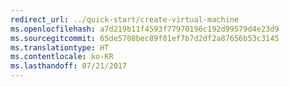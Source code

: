 ```yaml
---
redirect_url: ../quick-start/create-virtual-machine
ms.openlocfilehash: a7d219b11f4593f77970196c192d99579d4e23d9
ms.sourcegitcommit: 65de5708bec89f01ef7b7d2df2a87656b53c3145
ms.translationtype: HT
ms.contentlocale: ko-KR
ms.lasthandoff: 07/21/2017
---
```

